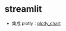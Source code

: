 # streamlit

- 集成 plotly：[plotly_chart](https://docs.streamlit.io/library/api-reference/charts/st.plotly_chart)